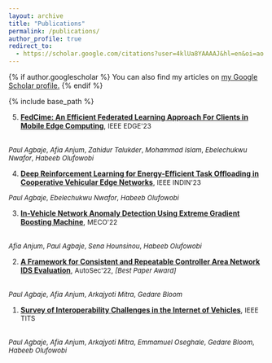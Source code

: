 ```yaml
---
layout: archive
title: "Publications"
permalink: /publications/
author_profile: true
redirect_to:
  - https://scholar.google.com/citations?user=4klUa8YAAAAJ&hl=en&oi=ao
---
```


{% if author.googlescholar %}
  You can also find my articles on <u><a href="{{author.googlescholar}}">my Google Scholar profile</a>.</u>
{% endif %}

{% include base_path %}

5. [**FedCime: An Efficient Federated Learning Approach For Clients in Mobile Edge Computing**](https://ieeexplore.ieee.org/abstract/document/10234316), <font size="2">IEEE EDGE'23</font>
<!-- [pdf](https://example.com/paper2) -->
   <br><font size="2"><em>Paul Agbaje</em>, <em>Afia Anjum</em>, <em>Zahidur Talukder</em>, <em>Mohammad Islam</em>, <em>Ebelechukwu Nwafor</em>, <em>Habeeb Olufowobi</em></font>

4. [**Deep Reinforcement Learning for Energy-Efficient Task Offloading in Cooperative Vehicular Edge Networks**](https://ieeexplore.ieee.org/abstract/document/10218113), <font size="2">IEEE INDIN'23</font>
<!-- [pdf](https://example.com/paper1) -->
   <font size=2><em>Paul Agbaje</em>, <em>Ebelechukwu Nwafor</em>, <em>Habeeb Olufowobi</em></font>





3. [**In-Vehicle Network Anomaly Detection Using Extreme Gradient Boosting Machine**](https://ieeexplore.ieee.org/abstract/document/9797224), <font size="2">MECO'22</font>
<!-- [pdf](https://example.com/paper3) -->
   <br> <font size="2"><em>Afia Anjum</em>, <em>Paul Agbaje</em>, <em>Sena Hounsinou</em>, <em>Habeeb Olufowobi</em></font>


  

2. [**A Framework for Consistent and Repeatable Controller Area Network IDS Evaluation**](https://www.ndss-symposium.org/wp-content/uploads/autosec2022_23031_paper.pdf), <font size="2">AutoSec'22</font>, <font size="2"><em>[Best Paper Award]</em></font>
<!-- [pdf](https://example.com/paper4) -->
   <br ><font size="2"><em>Paul Agbaje</em>, <em>Afia Anjum</em>, <em>Arkajyoti Mitra</em>, <em>Gedare Bloom</em> </font>

 

1. [**Survey of Interoperability Challenges in the Internet of Vehicles**](https://ieeexplore.ieee.org/abstract/document/9852810), <font size="2">IEEE TITS</font>
<!-- [pdf](https://example.com/paper5) -->
  <br> <font size="2"><em>Paul Agbaje</em>, <em>Afia Anjum</em>, <em>Arkajyoti Mitra</em>, <em>Emmamuel Oseghale</em>, <em>Gedare Bloom</em>, <em>Habeeb Olufowobi</em></font>

   


<!-- {% for post in site.publications reversed %}
  {% include archive-single.html %}
{% endfor %} -->
